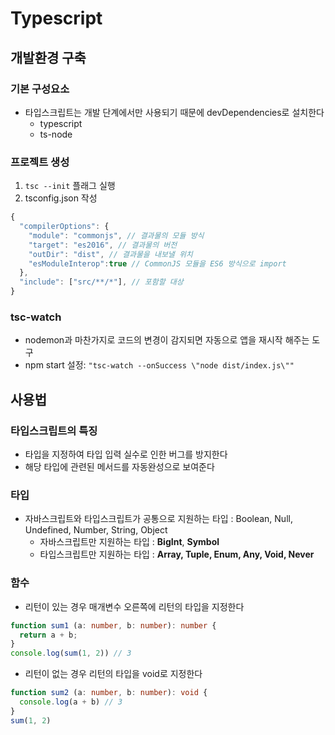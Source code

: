 # Typescript
## 개발환경 구축
### 기본 구성요소
- 타입스크립트는 개발 단계에서만 사용되기 때문에 devDependencies로 설치한다
  - typescript
  - ts-node

### 프로젝트 생성
1. `tsc --init` 플래그 실행
2. tsconfig.json 작성
```javascript 
{
  "compilerOptions": {
    "module": "commonjs", // 결과물의 모듈 방식
    "target": "es2016", // 결과물의 버전
    "outDir": "dist", // 결과물을 내보낼 위치
    "esModuleInterop":true // CommonJS 모듈을 ES6 방식으로 import
  },
  "include": ["src/**/*"], // 포함할 대상
}
```

### tsc-watch
- nodemon과 마찬가지로 코드의 변경이 감지되면 자동으로 앱을 재시작 해주는 도구
- npm start 설정: `"tsc-watch --onSuccess \"node dist/index.js\""`

## 사용법
### 타입스크립트의 특징

* 타입을 지정하여 타입 입력 실수로 인한 버그를 방지한다
* 해당 타입에 관련된 메서드를 자동완성으로 보여준다

### 타입

- 자바스크립트와 타입스크립트가 공통으로 지원하는 타입 : Boolean, Null, Undefined, Number, String, Object
  - 자바스크립트만 지원하는 타입 : **BigInt**, **Symbol**
  - 타입스크립트만 지원하는 타입 : **Array, Tuple, Enum, Any, Void, Never**

### 함수
- 리턴이 있는 경우 매개변수 오른쪽에 리턴의 타입을 지정한다
```typescript
function sum1 (a: number, b: number): number {
  return a + b;
}
console.log(sum(1, 2)) // 3
```

- 리턴이 없는 경우 리턴의 타입을 void로 지정한다
```typescript
function sum2 (a: number, b: number): void {
  console.log(a + b) // 3
}
sum(1, 2)
```
